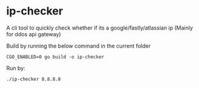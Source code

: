 # ip-checker
A cli tool to quickly check whether if its a google/fastly/atlassian ip (Mainly for ddos api gateway)

Build by running the below command in the current folder

`CGO_ENABLED=0 go build -o ip-checker`

Run by:

`./ip-checker 8.8.8.8`
